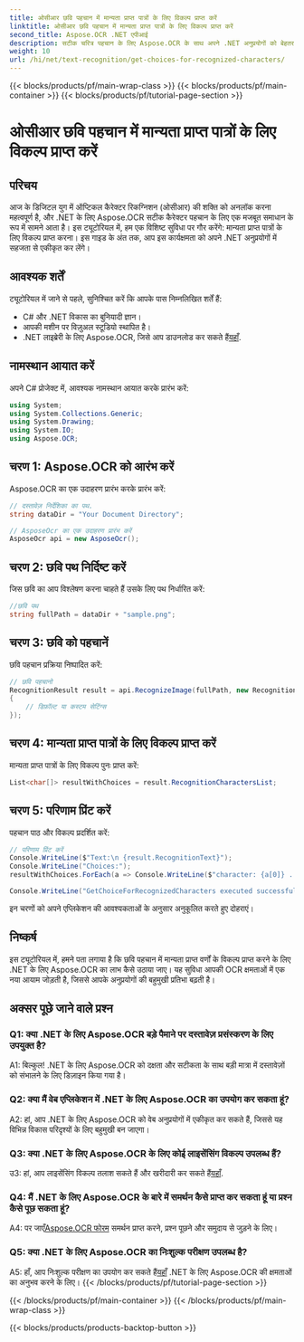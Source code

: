 ```yaml
---
title: ओसीआर छवि पहचान में मान्यता प्राप्त पात्रों के लिए विकल्प प्राप्त करें
linktitle: ओसीआर छवि पहचान में मान्यता प्राप्त पात्रों के लिए विकल्प प्राप्त करें
second_title: Aspose.OCR .NET एपीआई
description: सटीक चरित्र पहचान के लिए Aspose.OCR के साथ अपने .NET अनुप्रयोगों को बेहतर बनाएं। छवि पहचान में मान्यता प्राप्त पात्रों के विकल्प पुनः प्राप्त करने के लिए हमारी चरण-दर-चरण मार्गदर्शिका का पालन करें।
weight: 10
url: /hi/net/text-recognition/get-choices-for-recognized-characters/
---
```


{{< blocks/products/pf/main-wrap-class >}}
{{< blocks/products/pf/main-container >}}
{{< blocks/products/pf/tutorial-page-section >}}

# ओसीआर छवि पहचान में मान्यता प्राप्त पात्रों के लिए विकल्प प्राप्त करें

## परिचय

आज के डिजिटल युग में ऑप्टिकल कैरेक्टर रिकग्निशन (ओसीआर) की शक्ति को अनलॉक करना महत्वपूर्ण है, और .NET के लिए Aspose.OCR सटीक कैरेक्टर पहचान के लिए एक मजबूत समाधान के रूप में सामने आता है। इस ट्यूटोरियल में, हम एक विशिष्ट सुविधा पर गौर करेंगे: मान्यता प्राप्त पात्रों के लिए विकल्प प्राप्त करना। इस गाइड के अंत तक, आप इस कार्यक्षमता को अपने .NET अनुप्रयोगों में सहजता से एकीकृत कर लेंगे।

## आवश्यक शर्तें

ट्यूटोरियल में जाने से पहले, सुनिश्चित करें कि आपके पास निम्नलिखित शर्तें हैं:

- C# और .NET विकास का बुनियादी ज्ञान।
- आपकी मशीन पर विज़ुअल स्टूडियो स्थापित है।
-  .NET लाइब्रेरी के लिए Aspose.OCR, जिसे आप डाउनलोड कर सकते हैं[यहाँ](https://releases.aspose.com/ocr/net/).

## नामस्थान आयात करें

अपने C# प्रोजेक्ट में, आवश्यक नामस्थान आयात करके प्रारंभ करें:

```csharp
using System;
using System.Collections.Generic;
using System.Drawing;
using System.IO;
using Aspose.OCR;
```

## चरण 1: Aspose.OCR को आरंभ करें

Aspose.OCR का एक उदाहरण प्रारंभ करके प्रारंभ करें:

```csharp
// दस्तावेज़ निर्देशिका का पथ.
string dataDir = "Your Document Directory";

// AsposeOcr का एक उदाहरण प्रारंभ करें
AsposeOcr api = new AsposeOcr();
```

## चरण 2: छवि पथ निर्दिष्ट करें

जिस छवि का आप विश्लेषण करना चाहते हैं उसके लिए पथ निर्धारित करें:

```csharp
//छवि पथ
string fullPath = dataDir + "sample.png";
```

## चरण 3: छवि को पहचानें

छवि पहचान प्रक्रिया निष्पादित करें:

```csharp
// छवि पहचानो
RecognitionResult result = api.RecognizeImage(fullPath, new RecognitionSettings
{
    // डिफ़ॉल्ट या कस्टम सेटिंग्स
});
```

## चरण 4: मान्यता प्राप्त पात्रों के लिए विकल्प प्राप्त करें

मान्यता प्राप्त पात्रों के लिए विकल्प पुनः प्राप्त करें:

```csharp
List<char[]> resultWithChoices = result.RecognitionCharactersList;
```

## चरण 5: परिणाम प्रिंट करें

पहचान पाठ और विकल्प प्रदर्शित करें:

```csharp
// परिणाम प्रिंट करें
Console.WriteLine($"Text:\n {result.RecognitionText}");
Console.WriteLine("Choices:");
resultWithChoices.ForEach(a => Console.WriteLine($"character: {a[0]} . Choices: {a[1]} {a[2]} {a[3]} {a[4]}"));

Console.WriteLine("GetChoiceForRecognizedCharacters executed successfully");
```

इन चरणों को अपने एप्लिकेशन की आवश्यकताओं के अनुसार अनुकूलित करते हुए दोहराएं।

## निष्कर्ष

इस ट्यूटोरियल में, हमने पता लगाया है कि छवि पहचान में मान्यता प्राप्त वर्णों के विकल्प प्राप्त करने के लिए .NET के लिए Aspose.OCR का लाभ कैसे उठाया जाए। यह सुविधा आपकी OCR क्षमताओं में एक नया आयाम जोड़ती है, जिससे आपके अनुप्रयोगों की बहुमुखी प्रतिभा बढ़ती है।

## अक्सर पूछे जाने वाले प्रश्न

### Q1: क्या .NET के लिए Aspose.OCR बड़े पैमाने पर दस्तावेज़ प्रसंस्करण के लिए उपयुक्त है?

A1: बिल्कुल! .NET के लिए Aspose.OCR को दक्षता और सटीकता के साथ बड़ी मात्रा में दस्तावेज़ों को संभालने के लिए डिज़ाइन किया गया है।

### Q2: क्या मैं वेब एप्लिकेशन में .NET के लिए Aspose.OCR का उपयोग कर सकता हूं?

A2: हां, आप .NET के लिए Aspose.OCR को वेब अनुप्रयोगों में एकीकृत कर सकते हैं, जिससे यह विभिन्न विकास परिदृश्यों के लिए बहुमुखी बन जाएगा।

### Q3: क्या .NET के लिए Aspose.OCR के लिए कोई लाइसेंसिंग विकल्प उपलब्ध हैं?

 उ3: हां, आप लाइसेंसिंग विकल्प तलाश सकते हैं और खरीदारी कर सकते हैं[यहाँ](https://purchase.aspose.com/buy).

### Q4: मैं .NET के लिए Aspose.OCR के बारे में समर्थन कैसे प्राप्त कर सकता हूं या प्रश्न कैसे पूछ सकता हूं?

 A4: पर जाएँ[Aspose.OCR फोरम](https://forum.aspose.com/c/ocr/16) समर्थन प्राप्त करने, प्रश्न पूछने और समुदाय से जुड़ने के लिए।

### Q5: क्या .NET के लिए Aspose.OCR का निःशुल्क परीक्षण उपलब्ध है?

 A5: हाँ, आप निःशुल्क परीक्षण का उपयोग कर सकते हैं[यहाँ](https://releases.aspose.com/) .NET के लिए Aspose.OCR की क्षमताओं का अनुभव करने के लिए।
{{< /blocks/products/pf/tutorial-page-section >}}

{{< /blocks/products/pf/main-container >}}
{{< /blocks/products/pf/main-wrap-class >}}

{{< blocks/products/products-backtop-button >}}

